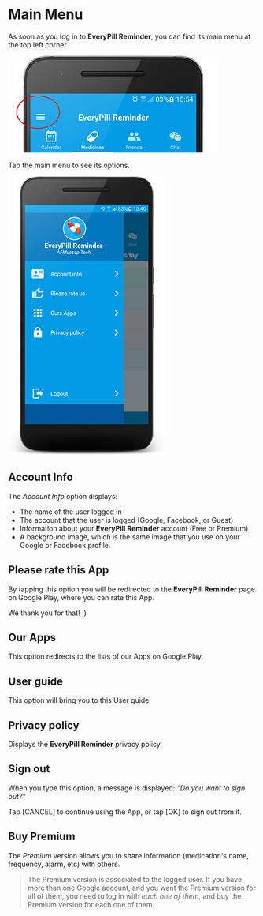 # Main Menu

As soon as you log in to **EveryPill Reminder**, you can find its main menu at the top left corner.

![Main menu at the top left corner](/images/main_menu.png)

Tap the main menu to see its options.

![](/images/drawer_menu.png)

## Account Info

The *Account Info* option displays:

- The name of the user logged in
- The account that the user is logged (Google, Facebook, or Guest)
- Information about your **EveryPill Reminder** account (Free or Premium)
- A background image, which is the same image that you use on your Google or Facebook profile.

## Please rate this App

By tapping this option you will be redirected to the **EveryPill Reminder** page on Google Play, where you can rate this App. 

We thank you for that! :)


## Our Apps

This option redirects to the lists of our Apps on Google Play.


## User guide

This option will bring you to this User guide.


## Privacy policy

Displays the **EveryPill Reminder** privacy policy.


## Sign out

When you type this option, a message is displayed: *"Do you want to sign out?"*

Tap [CANCEL] to continue using the App, or tap [OK] to sign out from it.


## Buy Premium

The *Premium* version allows you to share information (medication's name, frequency, alarm, etc) with others.

> The Premium version is associated to the logged user. If you have more than one Google account, and you want the Premium version for all of them, you need to log in with *each one of them*, and buy the Premium version for each one of them.